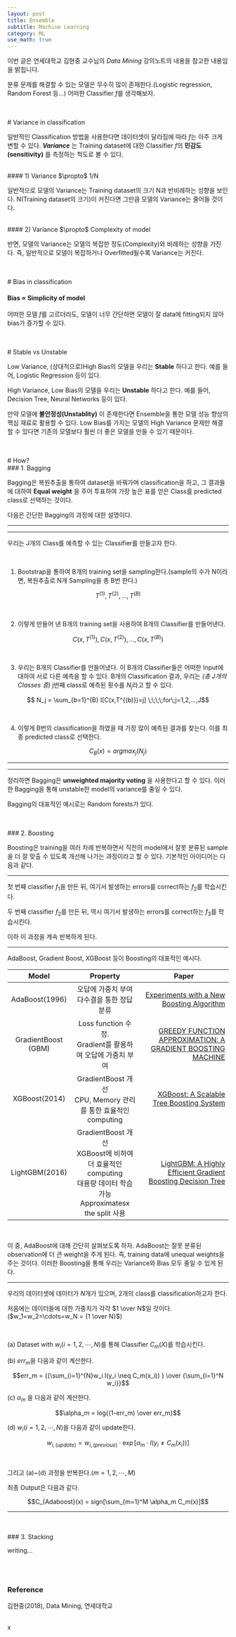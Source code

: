 ```yaml
---
layout: post
title: Ensemble
subtitle: Machine Learning
category: ML
use_math: true
---
```


이번 글은 연세대학교 김현중 교수님의 _Data Mining_ 강의노트의 내용을 참고한 내용임을 밝힙니다.

분류 문제를 해결할 수 있는 모델은 무수히 많이 존재한다.(Logistic regression, Random Forest 등...) 어떠한 Classifier $f$를 생각해보자.


<br>
<br>
# Variance in classification

일반적인 Classification 방법을 사용한다면 데이터셋이 달라짐에 따라 $f$는 아주 크게 변할 수 있다. ___Variance___ 는 Training dataset에 대한 Classifier $f$의 __민감도(sensitivity)__ 를 측정하는 척도로 볼 수 있다.

<br>
#### 1) Variance $\propto$ 1/N

일반적으로 모델의 Variance는 Training dataset의 크기 N과 반비례하는 성향을 보인다. N(Training dataset의 크기)이 커진다면 그만큼 모델의 Variance는 줄어들 것이다.

<br>
#### 2) Variance $\propto$ Complexity of model

반면, 모델의 Variance는 모델의 복잡한 정도(Complexity)와 비례하는 성향을 가진다. 즉, 일반적으로 모델이 복잡하거나 Overfitted될수록 Variance는 커진다.

<br>
<br>
# Bias in classification

#### Bias $\propto$ Simplicity of model

어떠한 모델 $f$를 고르더라도, 모델이 너무 간단하면 모델이 잘 data에 fitting되지 않아 bias가 증가할 수 있다.

<br>
<br>
# Stable vs Unstable

Low Variance, (상대적으로)High Bias의 모델을 우리는 __Stable__ 하다고 한다. 예를 들어, Logistic Regression 등이 있다.

High Variance, Low Bias의 모델을 우리는 __Unstable__ 하다고 한다. 예를 들어, Decision Tree, Neural Networks 등이 있다.

만약 모델에 __불안정성(Unstablity)__ 이 존재한다면 Ensemble을 통한 모델 성능 향상의 핵심 재료로 활용할 수 있다. Low Bias를 가지는 모델의 High Variance 문제만 해결할 수 있다면 기존의 모델보다 훨씬 더 좋은 모델을 만들 수 있기 때문이다.

<br>
<br>
# How?

<br>
### 1. Bagging

Bagging은 복원추출을 통하여 dataset을 바꿔가며 classification을 하고, 그 결과들에 대하여 __Equal weight__ 을 주어 투표하여 가장 높은 표를 얻은 Class를 predicted class로 선택하는 것이다.

다음은 간단한 Bagging의 과정에 대한 설명이다.

---
---
우리는 J개의 Class를 예측할 수 있는 Classifier를 만들고자 한다.

<br>

1. Bootstrap을 통하여 B개의 training set을 sampling한다.(sample의 수가 N이라면, 복원추출로 N개 Sampling을 총 B번 한다.)

$$T^{(1)}, T^{(2)},  ..., T^{(B)}$$

<br>

2. 이렇게 만들어 낸 B개의 training set을 사용하여 B개의 Classifier를 만들어낸다.

$$C(x,T^{(1)}), C(x,T^{(2)}),...,C(x,T^{(B)})$$

<br>

3. 우리는 B개의 Classifier를 만들어냈다. 이 B개의 Classifier들은 어떠한 Input에 대하여 서로 다른 예측을 할 수 있다. B개의 Classification 결과, 우리는 _(총 J개의 Classes 중)_ j번째 class로 예측된 횟수를 $N_j$라고 할 수 있다.

$$ N_j = \sum_{b=1}^{B} I[C(x,T^{(b)})=j] \;\;\;\;for\;j=1,2,...,J$$

<br>

4. 이렇게 B번의 classification을 하였을 때 가장 많이 예측된 결과를 찾는다. 이를 최종 predicted class로 선택한다.

$$C_B(x) = argmax_j {(N_j)}$$

---
---

정리하면 Bagging은 __unweighted majority voting__ 을 사용한다고 할 수 있다. 이러한 Bagging을 통해 unstable한 model의 variance를 줄일 수 있다.

Bagging의 대표적인 예시로는 Random forests가 있다.


<br>
<br>
### 2. Boosting

Boosting은 training을 여러 차례 반복하면서 직전의 model에서 잘못 분류된 sample을 더 잘 맞출 수 있도록 개선해 나가는 과정이라고 할 수 있다. 기본적인 아이디어는 다음과 같다.

---

첫 번째 classifier $f_1$을 만든 뒤, 여기서 발생하는 errors를 correct하는 $f_2$를 학습시킨다.

두 번째 classifier $f_2$를 만든 뒤, 역시 여기서 발생하는 errors를 correct하는 $f_3$를 학습시킨다.

이하 이 과정을 계속 반복하게 된다.

---

AdaBoost, Gradient Boost, XGBoost 등이 Boosting의 대표적인 예시다.

|  <center> Model </center> |  <center> Property </center> |  <center> Paper </center> |  
|:--------|:--------:|--------:|
| <center> AdaBoost(1996) </center> | <center> 오답에 가중치 부여 <br> 다수결을 통한 정답 분류 </center> | [Experiments with a New Boosting Algorithm](https://cseweb.ucsd.edu/~yfreund/papers/boostingexperiments.pdf)|
| <center> GradientBoost <br>(GBM) </center> | <center> Loss function 수정. <br> Gradient를 활용하여 오답에 가중치 부여 </center> | [GREEDY FUNCTION APPROXIMATION: A GRADIENT BOOSTING MACHINE](https://projecteuclid.org/download/pdf_1/euclid.aos/1013203451)|
| <center> XGBoost(2014) </center> | <center> GradientBoost 개선 <br> CPU, Memory 관리를 통한 효율적인 computing </center> | [XGBoost: A Scalable Tree Boosting System](https://arxiv.org/pdf/1603.02754.pdf)|
| <center> LightGBM(2016) </center> | <center> GradientBoost 개선 <br> XGBoost에 비하여 더 효율적인 computing <br> 대용량 데이터 학습 가능 <br> Approximatesx the split 사용 </center> | [LightGBM: A Highly Efficient Gradient Boosting Decision Tree](https://papers.nips.cc/paper/6907-lightgbm-a-highly-efficient-gradient-boosting-decision-tree.pdf) |

<br>

이 중, AdaBoost에 대해 간단히 살펴보도록 하자. AdaBoost는 잘못 분류된 observation에 더 큰 weight을 주게 된다. 즉, training data에 unequal weights을 주는 것이다. 이러한 Boosting을 통해 우리는 Variance와 Bias 모두 줄일 수 있게 된다.

---

우리의 데이터셋에 데이터가 $N$개가 있으며, 2개의 class를 classification하고자 한다.

처음에는 데이터들에 대한 가중치가 각각 $1 \over N$일 것이다.($w_1=w_2=\cdots=w_N = {1 \over N}$)

<br>

(a) Dataset with $w_i(i=1,2,\cdots,N)$를 통해 Classifier $C_m(X)$를 학습시킨다.

(b) $err_m$을 다음과 같이 계산한다.

$$err_m = {{\sum_{i=1}^{N}w_i I(y_i \neq C_m(x_i)) } \over {\sum_{i=1}^N w_i}}$$

(c) $\alpha_m$ 을 다음과 같이 계산한다.

$$\alpha_m = log{(1-err_m) \over err_m}$$

(d) $w_i(i=1,2,\cdots,N)$을 다음과 같이 update한다.

$$w_{i,(update)} = w_{i,(previous)} \cdot \exp[\alpha_m \cdot I(y_i \neq C_m(x_i))] $$

<br>

그리고 (a)~(d) 과정을 반복한다.($m = 1,2, \cdots, M$)

최종 Output은 다음과 같다.

$$C_{Adaboost}(x) = sign[\sum_{m=1}^M \alpha_m C_m(x)]$$

---


<br>
<br>
### 3. Stacking

writing...

<br>
<br>

### Reference
김현중(2018), Data Mining, 연세대학교

<br>
<x>
x
